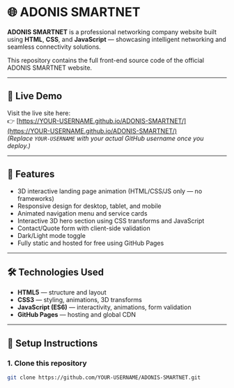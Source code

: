 # 🌐 ADONIS SMARTNET

**ADONIS SMARTNET** is a professional networking company website built using **HTML**, **CSS**, and **JavaScript** — showcasing intelligent networking and seamless connectivity solutions.

This repository contains the full front-end source code of the official ADONIS SMARTNET website.

---

## 🚀 Live Demo
Visit the live site here:  
👉 [https://YOUR-USERNAME.github.io/ADONIS-SMARTNET/](https://YOUR-USERNAME.github.io/ADONIS-SMARTNET/)  
*(Replace `YOUR-USERNAME` with your actual GitHub username once you deploy.)*

---

## 🧩 Features
- 3D interactive landing page animation (HTML/CSS/JS only — no frameworks)
- Responsive design for desktop, tablet, and mobile
- Animated navigation menu and service cards
- Interactive 3D hero section using CSS transforms and JavaScript
- Contact/Quote form with client-side validation
- Dark/Light mode toggle
- Fully static and hosted for free using GitHub Pages

---

## 🛠️ Technologies Used
- **HTML5** — structure and layout  
- **CSS3** — styling, animations, 3D transforms  
- **JavaScript (ES6)** — interactivity, animations, form validation  
- **GitHub Pages** — hosting and global CDN  

---

## 🧰 Setup Instructions

### 1. Clone this repository
```bash
git clone https://github.com/YOUR-USERNAME/ADONIS-SMARTNET.git
